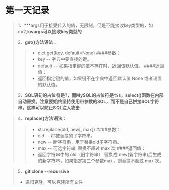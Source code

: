 # 第一天记录
> 1、**\*args用于接受传入的值，无限制，但是不能接收key类型的，如c=2,**kwargs可以接收key类型的**
>
> 2、**get()方法语法：**
>>* dict.get(key, default=None)
>>####参数：
>>* key -- 字典中要查找的键。
>>* default -- 如果指定键的值不存在时，返回该默认值。
>>####返回值：
>>* 返回指定键的值，如果键不在字典中返回默认值 None 或者设置的默认值。
>
> 3、**SQL语句的占位符是?，而MySQL的占位符是%s，select()函数在内部自动替换。注意要始终坚持使用带参数的SQL，而不是自己拼接SQL字符串，这样可以防止SQL注入攻击**


> 4、**replace()方法语法：**
>>* str.replace(old, new[, max])
>>####参数：
>>* old -- 将被替换的子字符串。
>>* new -- 新字符串，用于替换old子字符串。
>>* max -- 可选字符串, 替换不超过 max 次
>>####返回值：
>>* 返回字符串中的 old（旧字符串） 替换成 new(新字符串)后生成的新字符串，如果指定第三个参数max，则替换不超过 max 次。

> 5、**git clone --recursive**
> * 递归克隆，可以克隆所有文件
